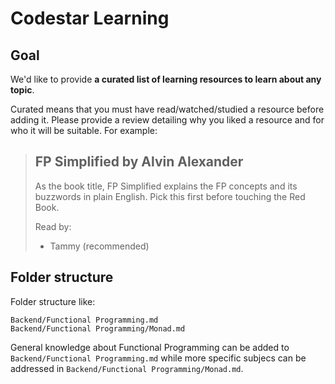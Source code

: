 # Codestar Learning

## Goal

We'd like to provide **a curated list of learning resources to learn about any topic**.

Curated means that you must have read/watched/studied a resource before adding it. Please provide a review detailing why you liked a resource and for who it will be suitable. For example:

> ## FP Simplified by Alvin Alexander
> As the book title, FP Simplified explains the FP concepts and its buzzwords in plain English. Pick this first before touching the Red Book.
> 
> Read by:
> * Tammy (recommended)

## Folder structure 

Folder structure like:

```
Backend/Functional Programming.md
Backend/Functional Programming/Monad.md
```

General knowledge about Functional Programming can be added to `Backend/Functional Programming.md` while more specific subjecs can be addressed in `Backend/Functional Programming/Monad.md`.

